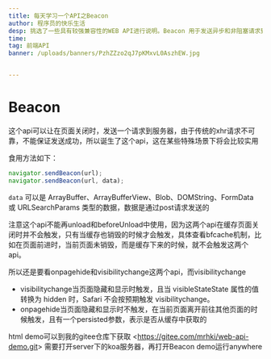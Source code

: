 ```yaml
---
title: 每天学习一个API之Beacon
author: 程序员的快乐生活
desp: 挑选了一些具有较强兼容性的WEB API进行说明。Beacon 用于发送异步和非阻塞请求到服务器
time: 
tag: 前端API
banner: /uploads/banners/PzhZZzo2qJ7pKMxvL0AszhEW.jpg


---
```



# Beacon
这个api可以让在页面关闭时，发送一个请求到服务器，由于传统的xhr请求不可靠，不能保证发送成功，所以诞生了这个api，这在某些特殊场景下将会比较实用

食用方法如下：
```javascript
navigator.sendBeacon(url);
navigator.sendBeacon(url, data);
```
`data` 可以是 ArrayBuffer、ArrayBufferView、Blob、DOMString、FormData或 URLSearchParams 类型的数据，数据是通过post请求发送的

注意这个api不能再unload和beforeUnload中使用，因为这两个api在缓存页面关闭时并不会触发，只有当缓存也销毁的时候才会触发，具体查看bfcache机制，比如在页面前进时，当前页面未销毁，而是缓存下来的时候，就不会触发这两个api。

所以还是要看onpagehide和visibilitychange这两个api，而visibilitychange
* visibilitychange当页面隐藏和显示时触发，且当 visibleStateState 属性的值转换为 hidden 时，Safari 不会按预期触发 visibilitychange。
* onpagehide当页面隐藏和显示时不触发，在当前页面离开前往其他页面的时候触发，且有一个persisted参数，表示是否从缓存中获取的

html demo可以到我的gitee仓库下获取
&lt;https://gitee.com/mrhki/web-api-demo.git&gt;
需要打开server下的koa服务器，再打开Beacon demo运行anywhere
